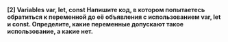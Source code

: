 **[2] Variables
var, let, const
Напишите код, в котором попытаетесь
обратиться к переменной до её объявления с
использованием var, let и const. Определите,
какие переменные допускают такое
использование, а какие нет.**